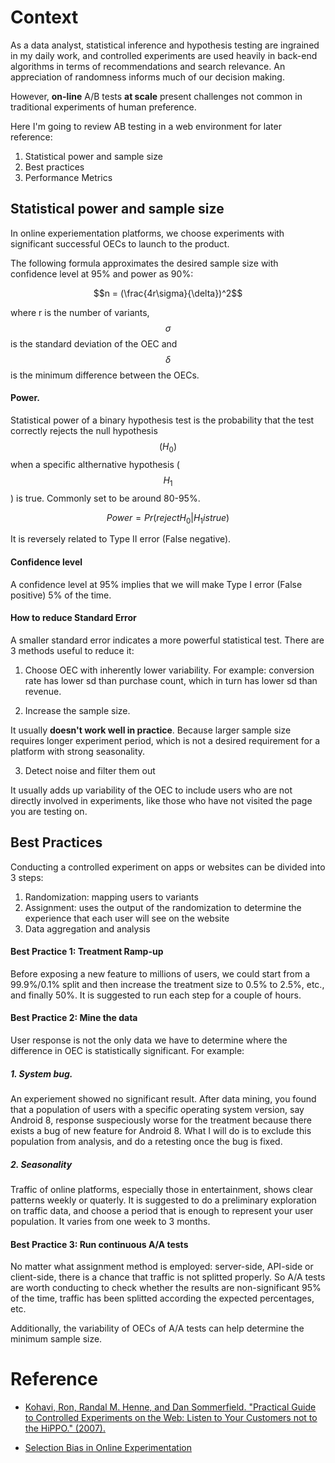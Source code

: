 # Context

As a data analyst, statistical inference and hypothesis testing are ingrained in my daily work, and controlled experiments are used heavily in back-end algorithms in terms of recommendations and search relevance. An appreciation of randomness informs much of our decision making.

However, **on-line** A/B tests **at scale** present challenges not common in traditional experiments of human preference.

Here I'm going to review AB testing in a web environment for later reference:

1. Statistical power and sample size
2. Best practices
3. Performance Metrics

## Statistical power and sample size

In online experiementation platforms, we choose experiments with significant successful OECs to launch to the product.

The following formula approximates the desired sample size with confidence level at 95% and power as 90%:

$$n = (\frac{4r\sigma}{\delta})^2$$

where r is the number of variants, $$\sigma$$ is the standard deviation of the OEC and $$\delta$$ is the minimum difference between the OECs.

#### Power. 

Statistical power of a binary hypothesis test is the probability that the test correctly rejects the null hypothesis $$(H_0)$$ when a specific althernative hypothesis ($$H_1$$) is true. Commonly set to be around 80-95%. 

$$Power = Pr(reject H_0 | H_1 is true)$$

It is reversely related to Type II error (False negative).

#### Confidence level

A confidence level at 95% implies that we will make Type I error (False positive) 5% of the time.

#### How to reduce Standard Error

A smaller standard error indicates a more powerful statistical test. There are 3 methods useful to reduce it:

1. Choose OEC with inherently lower variability. For example: conversion rate has lower sd than purchase count, which in turn has lower sd than revenue.

2. Increase the sample size.

It usually **doesn't work well in practice**. Because larger sample size requires longer experiment period, which is not a desired requirement for a platform with strong seasonality.

3. Detect noise and filter them out

It usually adds up variability of the OEC to include users who are not directly involved in experiments, like those who have not visited the page you are testing on.

## Best Practices

Conducting a controlled experiment on apps or websites can be divided into 3 steps:

1. Randomization: mapping users to variants
2. Assignment: uses the output of the randomization to determine the experience that each user will see on the website
3. Data aggregation and analysis

#### Best Practice 1: Treatment Ramp-up

Before exposing a new feature to millions of users, we could start from a 99.9%/0.1% split and then increase the treatment size to 0.5% to 2.5%, etc., and finally 50%. It is suggested to run each step for a couple of hours.

#### Best Practice 2: Mine the data

User response is not the only data we have to determine where the difference in OEC is statistically significant. For example:

##### 1. System bug. 

An experiement showed no significant result. After data mining, you found that a population of users with a specific operating system version, say Android 8, response suspeciously worse for the treatment because there exists a bug of new feature for Android 8. What I will do is to exclude this population from analysis, and do a retesting once the bug is fixed.

##### 2. Seasonality

Traffic of online platforms, especially those in entertainment, shows clear patterns weekly or quaterly. It is suggested to do a preliminary exploration on traffic data, and choose a period that is enough to represent your user population. It varies from one week to 3 months.

#### Best Practice 3: Run continuous A/A tests

No matter what assignment method is employed: server-side, API-side or client-side, there is a chance that traffic is not splitted properly. So A/A tests are worth conducting to check whether the results are non-significant 95% of the time, traffic has been splitted according the expected percentages, etc.

Additionally, the variability of OECs of A/A tests can help determine the minimum sample size.

[//]: # (Performance Metrics)



# Reference

* [Kohavi, Ron, Randal M. Henne, and Dan Sommerfield. "Practical Guide to Controlled Experiments on the Web: Listen to Your Customers not to the HiPPO." (2007).](http://ai.stanford.edu/users/ronnyk/2007GuideControlledExperiments.pdf)

* [Selection Bias in Online Experimentation](https://medium.com/airbnb-engineering/selection-bias-in-online-experimentation-c3d67795cceb)
